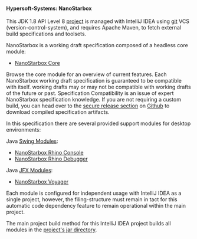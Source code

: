 #### Hypersoft-Systems: NanoStarbox

This JDK 1.8 API Level 8 [project](LICENSE) is managed with IntelliJ IDEA 
using [git](https://github.com/hypersoft/NanoStarboox/) VCS 
(version-control-system), and requires Apache Maven, to fetch
external build specifications and toolsets.

NanoStarbox is a working draft specification composed of a headless core module:

* [NanoStarbox Core](module/NanoStarbox%20Core)

Browse the core module for an overview of current features. Each NanoStarbox 
working draft specification is guaranteed to be compatible with itself.
working drafts may or may not be compatible with working drafts of the 
future or past. Specification Compatibility is an issue of expert 
NanoStarbox specification knowledge. If you are not requiring a custom
build, you can head over to the [secure release section](https://github.com/hypersoft/NanoStarbox/releases)
on [Github](https://github.com) to download compiled specification artifacts.

In this specification there are several provided support modules for desktop
environments:

Java [Swing Modules](module/ui/swing/):
* [NanoStarbox Rhino Console](module/ui/swing/NanoStarbox%20Rhino%20Console)
* [NanoStarbox Rhino Debugger](module/ui/swing/NanoStarbox%20Rhino%20Debugger)

Java [JFX Modules](module/ui/jfx/):
* [NanoStarbox Voyager](module/ui/jfx/NanoStarbox%20Voyager)

Each module is configured for independent usage with IntelliJ IDEA as a single project, however, the filing-structure must remain in tact for this automatic code dependency feature to remain operational within the main project.

The main project build method for this IntelliJ IDEA project builds all modules in the [project's jar directory](jar/).

